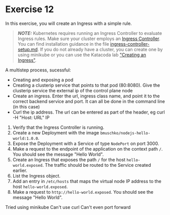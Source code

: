 # Exercise 12

In this exercise, you will create an Ingress with a simple rule.

> **_NOTE:_** Kubernetes requires running an Ingress Controller to evaluate Ingress rules. Make sure your cluster employs an [Ingress Controller](https://kubernetes.io/docs/concepts/services-networking/ingress-controllers/). You can find installation guidance in the file [ingress-controller-setup.md](./ingress-controller-setup.md). If you do not already have a cluster, you can create one by using minikube or you can use the Katacoda lab ["Creating an Ingress"](https://learning.oreilly.com/scenarios/cka-prep-creating/9781492099130/).

A multistep process, sucessful:
- Creating and exposing a pod
- Creating a clusterip service that points to that pod (80:8080). Give the clusterip service the external ip of the control plane node
- Create an ingress. Enter the url, ingress class name, and point it to the correct backend service and port. It can all be done in the command line (in this case)
- Curl the ip address. The url can be entered as part of the header, eg curl -H "Host: URL" IP

1. Verify that the Ingress Controller is running.
2. Create a new Deployment with the image `bmuschko/nodejs-hello-world:1.0.0`.
3. Expose the Deployment with a Service of type `NodePort` on port 3000.
4. Make a request to the endpoint of the application on the context path `/`. You should see the message "Hello World".
5. Create an Ingress that exposes the path `/` for the host `hello-world.exposed`. The traffic should be routed to the Service created earlier.
6. List the Ingress object.
7. Add an entry in `/etc/hosts` that maps the virtual node IP address to the host `hello-world.exposed`.
8. Make a request to `http://hello-world.exposed`. You should see the message "Hello World".

Tried using minikube
Can't use curl
Can't even port forward